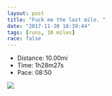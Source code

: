 ```yaml
---
layout: post
title: "Fuck me the last mile. "
date: "2017-11-30 18:39:44"
tags: [runs, 10 miles]
race: false
---
```

<ul>
 <li>Distance: 10.00mi</li>
 <li>Time: 1h28m27s</li>
 <li>Pace: 08:50</li>
</ul>

<img src='https://maps.googleapis.com/maps/api/staticmap?maptype=roadmap&path=enc:qwrwFbjqbM`BkFyI{GlDqLgDcGjKo^fIuBo@eBhKqKfw@tHxd@|KxN|GvFtII`p@bGl\jFhLjApP}BdE|@xIvCfGlC~QdDInInSlEzDnFnO~AzOw@hCb@vBcHhEqGZAlDtAfCaA~KyAoE_HnJ}HsG}ArDcVyCq@eGiFyAsEjFkYwC|@kTiCm@mcAgL_Gd@u@oAgn@cAmXuHnAaJhD{Ho@aG~Kea@|L}^lAaCbEaAdMy_@hDwNc@mBoAN&key=AIzaSyC1MId7bFpkLXNAaYhBSTb8jLyiSqzbDtM&size=800x800&markers=color:yellow|label:S|40.73353,-73.98578&markers=color:green|label:F|40.73386,-73.98438000000002'>
